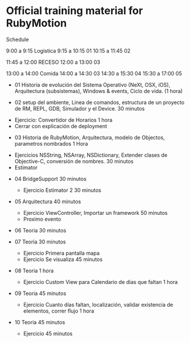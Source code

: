 
Official training material for RubyMotion
=========================================

Schedule 

9:00  a 9:15  Logistica
9:15  a 10:15 01
10:15 a 11:45 02

11:45 a 12:00 RECESO
12:00 a 13:00 03

13:00 a 14:00 Comida
14:00 a 14:30 03
14:30 a 15:30 04
15:30 a 17:00 05


* 01  Historia de evolución del Sistema Operativo (NeXt, OSX, iOS), Arquitectura (subsistemas), Windows & events, Ciclo de vida. (1 hora)

* 02  setup del ambiente, Linea de comandos, estructura de un proyecto de RM, REPL, GDB, Simulador y el Device.   30 minutos
+  Ejercicio: Convertidor de Horarios                                      1 hora
+  Cerrar con explicación de deployment

* 03  Historia de RubyMotion, Arquitectura, modelo de Objectos, parametros nombrados                1 Hora
 + Ejercicios NSString, NSArray, NSDictionary, Extender clases de Objective-C, conversión de nombres.      30 minutos
 + Estimator

* 04  BridgeSupport                                               30 minutos
  + Ejercicio Estimator 2                                           30 minutos

* 05  Arquitectura                                                40 minutos
  + Ejercicio ViewController, Importar un framework                               50 minutos
  + Proximo evento


* 06  Teoria                                                    30 minutos

* 07  Teoria                                                    30 minutos
  + Ejercicio Primera pantalla mapa                                                   
  + Ejercicio Se visualiza                                          45 minutos

* 08  Teoria                                                    1 hora
  + Ejercicio Custom View para Calendario de dias que faltan                          1 hora

* 09  Teoria                                                    45 minutos
  + Ejercicio Cuanto días faltan, localización, validar existencia de elementos, correr flujo         1 hora

* 10 Teoria                                                   45 minutos
  + Ejercicio                                                 45 minutos


